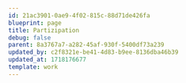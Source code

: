 ```yaml
---
id: 21ac3901-0ae9-4f02-815c-88d71de426fa
blueprint: page
title: Partizipation
debug: false
parent: 8a3767a7-a282-45af-930f-5400df73a239
updated_by: c2f8321e-be41-4d83-b9ee-8136dba46b39
updated_at: 1718176677
template: work
---
```

